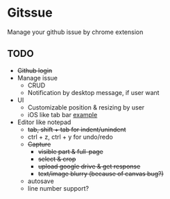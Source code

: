# Gitssue

Manage your github issue by chrome extension

## TODO

- ~~Github login~~
- Manage issue
  - CRUD
  - Notification by desktop message, if user want
- UI
  - Customizable position & resizing by user
  - iOS like tab bar [example](https://dribbble.com/shots/3592462-iOS-Tab)
- Editor like notepad
    - ~~tab, shift + tab for indent/unindent~~
    - ctrl + z, ctrl + y for undo/redo
    - ~~Capture~~
      - ~~visible part & full-page~~
      - ~~select & crop~~
      - ~~upload google drive & get response~~
      - ~~text/image blurry (because of canvas bug?)~~
    - autosave
    - line number support?
      
